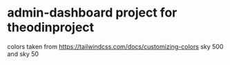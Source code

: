 # admin-dashboard project for theodinproject

colors taken from https://tailwindcss.com/docs/customizing-colors
sky 500 and sky 50